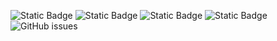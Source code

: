 ![Static Badge](https://img.shields.io/badge/blacklists-60-000000) ![Static Badge](https://img.shields.io/badge/blacklisted-3019266-cc0000) ![Static Badge](https://img.shields.io/badge/whitelisted-2242-00CC00) ![Static Badge](https://img.shields.io/badge/streaming_blacklist-28107-000000) ![GitHub issues](https://img.shields.io/github/issues/fabriziosalmi/blacklists)
